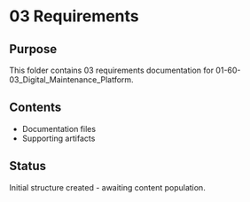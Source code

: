 # 03 Requirements

## Purpose
This folder contains 03 requirements documentation for 01-60-03_Digital_Maintenance_Platform.

## Contents
- Documentation files
- Supporting artifacts

## Status
Initial structure created - awaiting content population.
